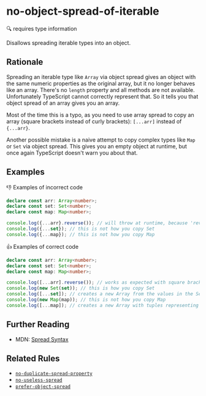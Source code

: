 # no-object-spread-of-iterable

:mag: requires type information

Disallows spreading iterable types into an object.

## Rationale

Spreading an iterable type like `Array` via object spread gives an object with the same numeric properties as the original array, but it no longer behaves like an array. There's no `length` property and all methods are not available. Unfortunately TypeScript cannot correctly represent that. So it tells you that object spread of an array gives you an array.

Most of the time this is a typo, as you need to use array spread to copy an array (square brackets instead of curly brackets): `[...arr]` instead of `{...arr}`.

Another possible mistake is a naive attempt to copy complex types like `Map` or `Set` via object spread. This gives you an empty object at runtime, but once again TypeScript doesn't warn you about that.

## Examples

:thumbsdown: Examples of incorrect code

```ts
declare const arr: Array<number>;
declare const set: Set<number>;
declare const map: Map<number>;

console.log({...arr}.reverse()); // will throw at runtime, because 'reverse' does not exist on the resulting object
console.log({...set}); // this is not how you copy Set
console.log({...map}); // this is not how you copy Map
```

:thumbsup: Examples of correct code

```ts
declare const arr: Array<number>;
declare const set: Set<number>;
declare const map: Map<number>;

console.log([...arr].reverse()); // works as expected with square brackets
console.log(new Set(set)); // this is how you copy Set
console.log([...set]); // creates a new Array from the values in the Set
console.log(new Map(map)); // this is not how you copy Map
console.log([...map]); // creates a new Array with tuples representing the Map's entries
```

## Further Reading

* MDN: [Spread Syntax](https://developer.mozilla.org/en-US/docs/Web/JavaScript/Reference/Operators/Spread_syntax)

## Related Rules

* [`no-duplicate-spread-property`](no-duplicate-spread-property.md)
* [`no-useless-spread`](no-useless-spread.md)
* [`prefer-object-spread`](prefer-object-spread.md)

